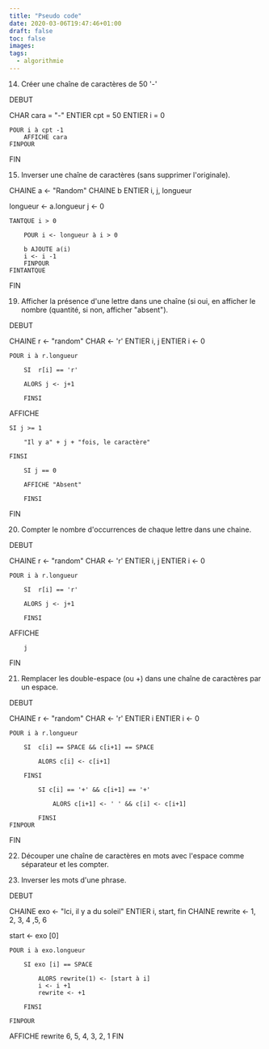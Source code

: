 ```yaml
---
title: "Pseudo code"
date: 2020-03-06T19:47:46+01:00
draft: false
toc: false
images:
tags: 
  - algorithmie
---
```





14. Créer une chaîne de caractères de 50 '-'

DEBUT

CHAR cara = "-" ENTIER cpt = 50 ENTIER i = 0

    POUR i à cpt -1 
        AFFICHE cara 
    FINPOUR 

FIN

15. Inverser une chaîne de caractères (sans supprimer l'originale).

CHAINE a \<- "Random" CHAINE b ENTIER i, j, longueur

longueur \<- a.longueur j \<- 0

    TANTQUE i > 0 

        POUR i <- longueur à i > 0 

        b AJOUTE a(i) 
        i <- i -1 
        FINPOUR 
    FINTANTQUE

FIN

19. Afficher la présence d'une lettre dans une chaîne (si oui, en
    afficher le nombre (quantité, si non, afficher "absent").

DEBUT

CHAINE r \<- "random" CHAR \<- 'r' ENTIER i, j ENTIER i \<- 0

    POUR i à r.longueur 

        SI  r[i] == 'r' 

        ALORS j <- j+1 

        FINSI 

AFFICHE

    SI j >= 1 

        "Il y a" + j + "fois, le caractère" 

    FINSI 

        SI j == 0 

        AFFICHE "Absent" 

        FINSI 

FIN

20. Compter le nombre d'occurrences de chaque lettre dans une chaine.

DEBUT

CHAINE r \<- "random" CHAR \<- 'r' ENTIER i, j ENTIER i \<- 0

    POUR i à r.longueur 

        SI  r[i] == 'r' 

        ALORS j <- j+1 

        FINSI 

AFFICHE

        j 

FIN

21. Remplacer les double-espace (ou +) dans une chaîne de caractères par
    un espace.

DEBUT

CHAINE r \<- "random" CHAR \<- 'r' ENTIER i ENTIER i \<- 0

    POUR i à r.longueur 

        SI  c[i] == SPACE && c[i+1] == SPACE 

            ALORS c[i] <- c[i+1] 

        FINSI 

            SI c[i] == '+' && c[i+1] == '+' 

                ALORS c[i+1] <- ' ' && c[i] <- c[i+1] 

            FINSI 
    FINPOUR 

FIN

22. Découper une chaîne de caractères en mots avec l'espace comme
    séparateur et les compter.

23. Inverser les mots d'une phrase.

DEBUT

CHAINE exo \<- "Ici, il y a du soleil" ENTIER i, start, fin CHAINE
rewrite \<- 1, 2, 3, 4 ,5, 6

start \<- exo \[0\]

    POUR i à exo.longueur

        SI exo [i] == SPACE 

            ALORS rewrite(1) <- [start à i] 
            i <- i +1
            rewrite <- +1   

        FINSI 

    FINPOUR 

AFFICHE rewrite 6, 5, 4, 3, 2, 1 FIN
